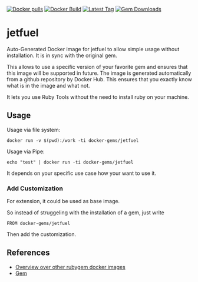 [![Docker pulls](https://img.shields.io/docker/pulls/rubygem/jetfuel.svg)](https://hub.docker.com/r/rubygem/jetfuel/)
[![Docker Build](https://img.shields.io/docker/automated/rubygem/jetfuel.svg)](https://hub.docker.com/r/rubygem/jetfuel/)
[![Latest Tag](https://img.shields.io/github/tag/docker-rubygem/jetfuel.svg)](https://hub.docker.com/r/rubygem/jetfuel/)
[![Gem Downloads](https://img.shields.io/gem/dt/jetfuel.svg)](https://rubygems.org/gems/jetfuel/)
# jetfuel

Auto-Generated Docker image for jetfuel to allow simple usage without installation.
It is in sync with the original gem.

This allows to use a specific version of your favorite gem and ensures that this image will be supported in future.
The image is generated automatically from a github repository by Docker Hub.
This ensures that you exactly know what is in the image and what not.

It lets you use Ruby Tools without the need to install ruby on your machine.

## Usage

Usage via file system:

`docker run -v $(pwd):/work -ti docker-gems/jetfuel`

Usage via Pipe:

`echo "test" | docker run -ti docker-gems/jetfuel`

It depends on your specific use case how your want to use it.

### Add Customization

For extension, it could be used as base image.

So instead of struggeling with the installation of a gem, just write

`FROM docker-gems/jetfuel`

Then add the customization.

## References

 - [Overview over other rubygem docker images](https://github.com/thinkbot/docker-rubygem)
 - [Gem](https://rubygems.org/gems/jetfuel/)
